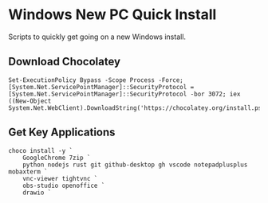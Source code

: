 # Windows New PC Quick Install
Scripts to quickly get going on a new Windows install.

## Download Chocolatey
```
Set-ExecutionPolicy Bypass -Scope Process -Force; [System.Net.ServicePointManager]::SecurityProtocol = [System.Net.ServicePointManager]::SecurityProtocol -bor 3072; iex ((New-Object System.Net.WebClient).DownloadString('https://chocolatey.org/install.ps1'))
```

## Get Key Applications
```
choco install -y `
    GoogleChrome 7zip `
    python nodejs rust git github-desktop gh vscode notepadplusplus mobaxterm ` 
    vnc-viewer tightvnc `
    obs-studio openoffice `
    drawio `

